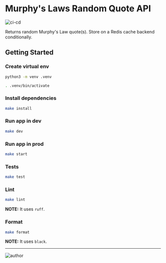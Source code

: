 # Murphy's Laws Random Quote API

![ci-cd](https://github.com/iamgnlc/flask-murphy-api/actions/workflows/ci-cd.yml/badge.svg)

Returns random Murphy's Law quote(s). Store on a Redis cache backend conditionally.

## Getting Started

### Create virtual env

```sh
python3 -m venv .venv

. .venv/bin/activate
```

### Install dependencies

```sh
make install
```

### Run app in dev

```sh
make dev
```

### Run app in prod

```sh
make start
```

### Tests

```sh
make test
```

### Lint

```sh
make lint
```

**NOTE:** It uses `ruff`.

### Format

```sh
make format
```

**NOTE:** It uses `black`.


---

![author](https://img.shields.io/badge/author-iamgnlc-blueviolet)
